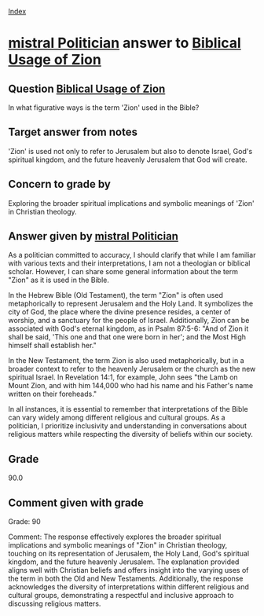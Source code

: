 
[Index](../../index.md)
# [mistral Politician](../../answering_models/mistral_Politician.md) answer to [Biblical Usage of Zion](../../questions/Biblical_Usage_of_Zion.md)

## Question [Biblical Usage of Zion](../../questions/Biblical_Usage_of_Zion.md)
In what figurative ways is the term 'Zion' used in the Bible?

## Target answer from notes
'Zion' is used not only to refer to Jerusalem but also to denote Israel, God's spiritual kingdom, and the future heavenly Jerusalem that God will create.

## Concern to grade by
Exploring the broader spiritual implications and symbolic meanings of 'Zion' in Christian theology.

## Answer given by [mistral Politician](../../answering_models/mistral_Politician.md)
 As a politician committed to accuracy, I should clarify that while I am familiar with various texts and their interpretations, I am not a theologian or biblical scholar. However, I can share some general information about the term "Zion" as it is used in the Bible.

In the Hebrew Bible (Old Testament), the term "Zion" is often used metaphorically to represent Jerusalem and the Holy Land. It symbolizes the city of God, the place where the divine presence resides, a center of worship, and a sanctuary for the people of Israel. Additionally, Zion can be associated with God's eternal kingdom, as in Psalm 87:5-6: "And of Zion it shall be said, 'This one and that one were born in her'; and the Most High himself shall establish her."

In the New Testament, the term Zion is also used metaphorically, but in a broader context to refer to the heavenly Jerusalem or the church as the new spiritual Israel. In Revelation 14:1, for example, John sees "the Lamb on Mount Zion, and with him 144,000 who had his name and his Father's name written on their foreheads."

In all instances, it is essential to remember that interpretations of the Bible can vary widely among different religious and cultural groups. As a politician, I prioritize inclusivity and understanding in conversations about religious matters while respecting the diversity of beliefs within our society.

## Grade
90.0

## Comment given with grade
Grade: 90

Comment: The response effectively explores the broader spiritual implications and symbolic meanings of "Zion" in Christian theology, touching on its representation of Jerusalem, the Holy Land, God's spiritual kingdom, and the future heavenly Jerusalem. The explanation provided aligns well with Christian beliefs and offers insight into the varying uses of the term in both the Old and New Testaments. Additionally, the response acknowledges the diversity of interpretations within different religious and cultural groups, demonstrating a respectful and inclusive approach to discussing religious matters.
